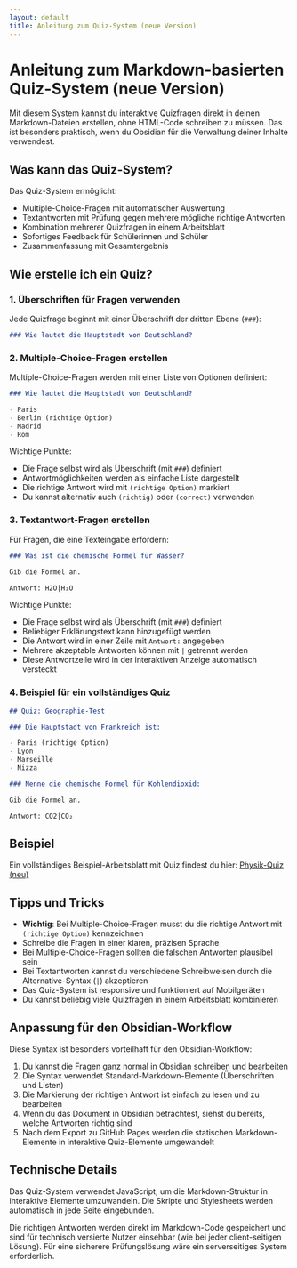 ```yaml
---
layout: default
title: Anleitung zum Quiz-System (neue Version)
---
```


# Anleitung zum Markdown-basierten Quiz-System (neue Version)

Mit diesem System kannst du interaktive Quizfragen direkt in deinen Markdown-Dateien erstellen, ohne HTML-Code schreiben zu müssen. Das ist besonders praktisch, wenn du Obsidian für die Verwaltung deiner Inhalte verwendest.

## Was kann das Quiz-System?

Das Quiz-System ermöglicht:

- Multiple-Choice-Fragen mit automatischer Auswertung
- Textantworten mit Prüfung gegen mehrere mögliche richtige Antworten
- Kombination mehrerer Quizfragen in einem Arbeitsblatt
- Sofortiges Feedback für Schülerinnen und Schüler
- Zusammenfassung mit Gesamtergebnis

## Wie erstelle ich ein Quiz?

### 1. Überschriften für Fragen verwenden

Jede Quizfrage beginnt mit einer Überschrift der dritten Ebene (`###`):

```markdown
### Wie lautet die Hauptstadt von Deutschland?
```

### 2. Multiple-Choice-Fragen erstellen

Multiple-Choice-Fragen werden mit einer Liste von Optionen definiert:

```markdown
### Wie lautet die Hauptstadt von Deutschland?

- Paris
- Berlin (richtige Option)
- Madrid
- Rom
```

Wichtige Punkte:
- Die Frage selbst wird als Überschrift (mit `###`) definiert
- Antwortmöglichkeiten werden als einfache Liste dargestellt
- Die richtige Antwort wird mit `(richtige Option)` markiert
- Du kannst alternativ auch `(richtig)` oder `(correct)` verwenden

### 3. Textantwort-Fragen erstellen

Für Fragen, die eine Texteingabe erfordern:

```markdown
### Was ist die chemische Formel für Wasser?

Gib die Formel an.

Antwort: H2O|H₂O
```

Wichtige Punkte:
- Die Frage selbst wird als Überschrift (mit `###`) definiert
- Beliebiger Erklärungstext kann hinzugefügt werden
- Die Antwort wird in einer Zeile mit `Antwort:` angegeben
- Mehrere akzeptable Antworten können mit `|` getrennt werden
- Diese Antwortzeile wird in der interaktiven Anzeige automatisch versteckt

### 4. Beispiel für ein vollständiges Quiz

```markdown
## Quiz: Geographie-Test

### Die Hauptstadt von Frankreich ist:

- Paris (richtige Option)
- Lyon
- Marseille
- Nizza

### Nenne die chemische Formel für Kohlendioxid:

Gib die Formel an.

Antwort: CO2|CO₂
```

## Beispiel

Ein vollständiges Beispiel-Arbeitsblatt mit Quiz findest du hier: [Physik-Quiz (neu)](beispiel-quiz-neu.html)

## Tipps und Tricks

- **Wichtig**: Bei Multiple-Choice-Fragen musst du die richtige Antwort mit `(richtige Option)` kennzeichnen
- Schreibe die Fragen in einer klaren, präzisen Sprache
- Bei Multiple-Choice-Fragen sollten die falschen Antworten plausibel sein
- Bei Textantworten kannst du verschiedene Schreibweisen durch die Alternative-Syntax (`|`) akzeptieren
- Das Quiz-System ist responsive und funktioniert auf Mobilgeräten
- Du kannst beliebig viele Quizfragen in einem Arbeitsblatt kombinieren

## Anpassung für den Obsidian-Workflow

Diese Syntax ist besonders vorteilhaft für den Obsidian-Workflow:

1. Du kannst die Fragen ganz normal in Obsidian schreiben und bearbeiten
2. Die Syntax verwendet Standard-Markdown-Elemente (Überschriften und Listen)
3. Die Markierung der richtigen Antwort ist einfach zu lesen und zu bearbeiten
4. Wenn du das Dokument in Obsidian betrachtest, siehst du bereits, welche Antworten richtig sind
5. Nach dem Export zu GitHub Pages werden die statischen Markdown-Elemente in interaktive Quiz-Elemente umgewandelt

## Technische Details

Das Quiz-System verwendet JavaScript, um die Markdown-Struktur in interaktive Elemente umzuwandeln. Die Skripte und Stylesheets werden automatisch in jede Seite eingebunden.

Die richtigen Antworten werden direkt im Markdown-Code gespeichert und sind für technisch versierte Nutzer einsehbar (wie bei jeder client-seitigen Lösung). Für eine sicherere Prüfungslösung wäre ein serverseitiges System erforderlich.
